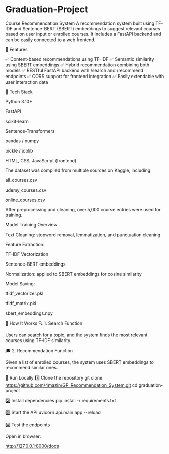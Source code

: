 # Graduation-Project

Course Recommendation System
A recommendation system built using TF-IDF and Sentence-BERT (SBERT) embeddings to suggest relevant courses based on user input or enrolled courses.
It includes a FastAPI backend and can be easily connected to a web frontend.

🚀 Features

✅ Content-based recommendations using TF-IDF
✅ Semantic similarity using SBERT embeddings
✅ Hybrid recommendation combining both models
✅ RESTful FastAPI backend with /search and /recommend endpoints
✅ CORS support for frontend integration
✅ Easily extendable with user interaction data

🧩 Tech Stack

Python 3.10+

FastAPI

scikit-learn

Sentence-Transformers

pandas / numpy

pickle / joblib

HTML, CSS, JavaScript (frontend)

The dataset was compiled from multiple sources on Kaggle, including:

all_courses.csv

udemy_courses.csv

online_courses.csv

After preprocessing and cleaning, over 5,000 course entries were used for training.

Model Training Overview

Text Cleaning: stopword removal, lemmatization, and punctuation cleaning

Feature Extraction:

TF-IDF Vectorization

Sentence-BERT embeddings

Normalization: applied to SBERT embeddings for cosine similarity

Model Saving:

tfidf_vectorizer.pkl

tfidf_matrix.pkl

sbert_embeddings.npy

🧠 How It Works
🔍 1. Search Function

Users can search for a topic, and the system finds the most relevant courses using TF-IDF similarity.

🎓 2. Recommendation Function

Given a list of enrolled courses, the system uses SBERT embeddings to recommend similar ones.

🧪 Run Locally
1️⃣ Clone the repository
git clone https://github.com/4mazin/GP_Recommendation_System.git
cd graduation-project

2️⃣ Install dependencies
pip install -r requirements.txt

3️⃣ Start the API
uvicorn api.main:app --reload

4️⃣ Test the endpoints

Open in browser:

http://127.0.0.1:8000/docs
